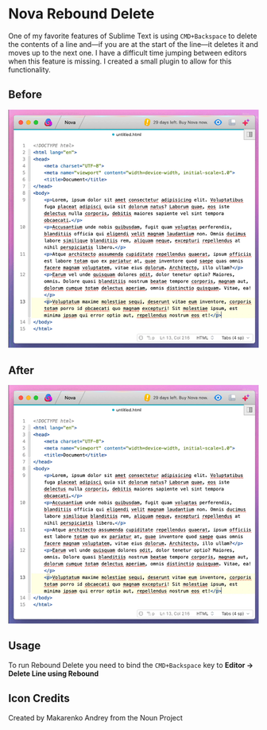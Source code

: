 # Nova Rebound Delete

One of my favorite features of Sublime Text is using `CMD+Backspace` to delete the contents of a line and—if you are at the start of the line—it deletes it and moves up to the next one. I have a difficult time jumping between editors when this feature is missing. I created a small plugin to allow for this functionality.

## Before
![before](Images/before.gif)

## After
![after](Images/after.gif)

## Usage

To run Rebound Delete you need to bind the `CMD+Backspace` key to **Editor → Delete Line using Rebound**

## Icon Credits

Created by Makarenko Andrey from the Noun Project
